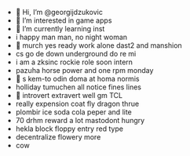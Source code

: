 - 👋 Hi, I’m @georgijdzukovic
- 👀 I’m interested in game apps
- 🌱 I’m currently learning inst
- i happy man man, no night woman
- 👀 murch yes ready work alone dast2 and manshion
- cs go de down underground do re mi
- i am a zksinc rockie role soon intern
- pazuha horse power and one rpm monday
- 👀 s kem-to odin doma at homa normis
- holliday tumuchen all notice fines lines
- 🌱 introvert extravert well gm TCL
- really expension coat fly dragon thrue
- plombir ice soda cola  peper and lite
- 70 drhm reward a lot mastodont hungry
- hekla block floppy entry red type
- decentralize flowery more
- cow
